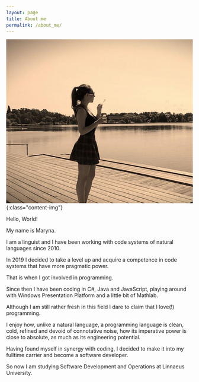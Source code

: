 ```yaml
---
layout: page
title: About me
permalink: /about_me/
---
```


![presentation-image](/assets/pic/me.jpg){:class="content-img"} 

Hello, World!

My name is Maryna.

I am a linguist and I have been working with code systems of natural languages since 2010.

In 2019 I decided to take a level up and acquire a competence in code systems that have more pragmatic power. 

That is when I got involved in programming.

Since then I have been coding in C#, Java and JavaScript, playing around with Windows Presentation Platform and a little bit of Mathlab. 

Although I am still rather fresh in this field I dare to claim that I love(!) programming. 

I enjoy how, unlike a natural language, a programming language is clean, cold, refined and devoid of connotative noise,
how its imperative power is close to absolute, as much as its engineering potential. 

Having found myself in synergy with coding, I decided to make it into my fulltime carrier
and become a software developer.

So now I am studying Software Development and Operations at Linnaeus University.